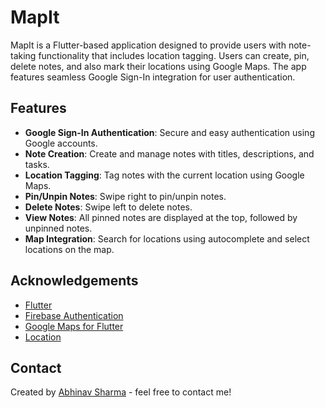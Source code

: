# MapIt

MapIt is a Flutter-based application designed to provide users with note-taking functionality that includes location tagging. Users can create, pin, delete notes, and also mark their locations using Google Maps. The app features seamless Google Sign-In integration for user authentication.

## Features

- **Google Sign-In Authentication**: Secure and easy authentication using Google accounts.
- **Note Creation**: Create and manage notes with titles, descriptions, and tasks.
- **Location Tagging**: Tag notes with the current location using Google Maps.
- **Pin/Unpin Notes**: Swipe right to pin/unpin notes.
- **Delete Notes**: Swipe left to delete notes.
- **View Notes**: All pinned notes are displayed at the top, followed by unpinned notes.
- **Map Integration**: Search for locations using autocomplete and select locations on the map.

## Acknowledgements

- [Flutter](https://flutter.dev/)
- [Firebase Authentication](https://firebase.google.com/docs/auth)
- [Google Maps for Flutter](https://pub.dev/packages/google_maps_flutter)
- [Location](https://pub.dev/packages/location)

## Contact

Created by [Abhinav Sharma](https://github.com/abhinavs1920) - feel free to contact me!
